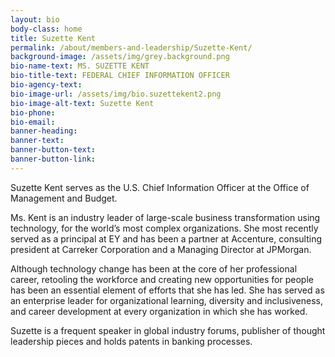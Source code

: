 ```yaml
---
layout: bio
body-class: home
title: Suzette Kent
permalink: /about/members-and-leadership/Suzette-Kent/
background-image: /assets/img/grey.background.png
bio-name-text: MS. SUZETTE KENT
bio-title-text: FEDERAL CHIEF INFORMATION OFFICER
bio-agency-text: 
bio-image-url: /assets/img/bio.suzettekent2.png
bio-image-alt-text: Suzette Kent
bio-phone: 
bio-email: 
banner-heading: 
banner-text: 
banner-button-text: 
banner-button-link: 
---
```

Suzette Kent serves as the U.S. Chief Information Officer at the Office of Management and Budget.

Ms. Kent is an industry leader of large-scale business transformation using technology, for the world’s most complex organizations.  She most recently served as a principal at EY and has been a partner at Accenture, consulting president at Carreker Corporation and a Managing Director at JPMorgan. 

Although technology change has been at the core of her professional career, retooling the workforce and creating new opportunities for people has been an essential element of efforts that she has led. She has served as an enterprise leader for organizational learning, diversity and inclusiveness, and career development at every organization in which she has worked.

Suzette is a frequent speaker in global industry forums, publisher of thought leadership pieces and holds patents in banking processes.
